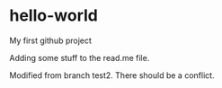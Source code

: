 # hello-world
My first github project

Adding some stuff to the read.me file.

Modified from branch test2. There should be a conflict.